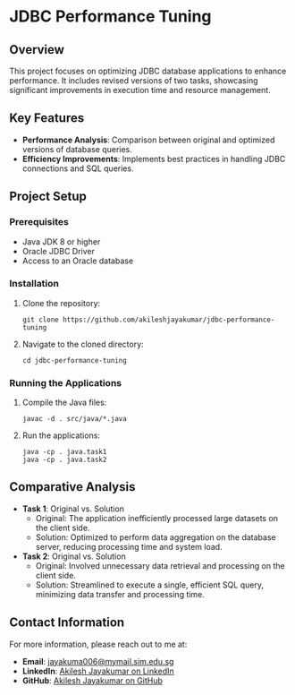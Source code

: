 # JDBC Performance Tuning

## Overview

This project focuses on optimizing JDBC database applications to enhance performance. It includes revised versions of two tasks, showcasing significant improvements in execution time and resource management.

## Key Features

- **Performance Analysis**: Comparison between original and optimized versions of database queries.
- **Efficiency Improvements**: Implements best practices in handling JDBC connections and SQL queries.

## Project Setup

### Prerequisites

- Java JDK 8 or higher
- Oracle JDBC Driver
- Access to an Oracle database

### Installation

1. Clone the repository:
   ```
   git clone https://github.com/akileshjayakumar/jdbc-performance-tuning
   ```
2. Navigate to the cloned directory:
   ```
   cd jdbc-performance-tuning
   ```

### Running the Applications

1. Compile the Java files:
   ```
   javac -d . src/java/*.java
   ```
2. Run the applications:
   ```
   java -cp . java.task1
   java -cp . java.task2
   ```

## Comparative Analysis

- **Task 1**: Original vs. Solution
  - Original: The application inefficiently processed large datasets on the client side.
  - Solution: Optimized to perform data aggregation on the database server, reducing processing time and system load.
- **Task 2**: Original vs. Solution
  - Original: Involved unnecessary data retrieval and processing on the client side.
  - Solution: Streamlined to execute a single, efficient SQL query, minimizing data transfer and processing time.

## Contact Information

For more information, please reach out to me at:

- **Email**: jayakuma006@mymail.sim.edu.sg
- **LinkedIn**: [Akilesh Jayakumar on LinkedIn](https://www.linkedin.com/in/akileshjayakumar/)
- **GitHub**: [Akilesh Jayakumar on GitHub](https://github.com/akileshjayakumar)